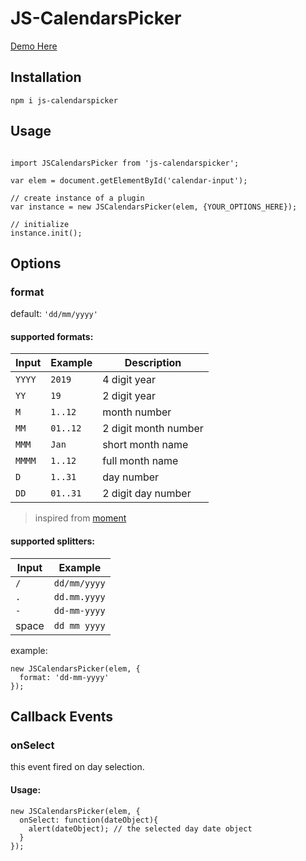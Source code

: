 # JS-CalendarsPicker

[Demo Here](https://zohdi.me/js-calendarspicker)

## Installation

```
npm i js-calendarspicker
```

## Usage

```

import JSCalendarsPicker from 'js-calendarspicker';

var elem = document.getElementById('calendar-input');

// create instance of a plugin
var instance = new JSCalendarsPicker(elem, {YOUR_OPTIONS_HERE});

// initialize
instance.init();

```

## Options

### format

default: `'dd/mm/yyyy'`

#### supported formats:

| Input  | Example  | Description          |
| ------ | -------- | -------------------- |
| `YYYY` | `2019`   | 4 digit year         |
| `YY`   | `19`     | 2 digit year         |
| `M`    | `1..12`  | month number         |
| `MM`   | `01..12` | 2 digit month number |
| `MMM`  | `Jan`    | short month name     |
| `MMMM` | `1..12`  | full month name      |
| `D`    | `1..31`  | day number           |
| `DD`   | `01..31` | 2 digit day number   |

> inspired from [moment](https://momentjs.com/docs/#/parsing/string-format/)

#### supported splitters:

| Input | Example      |
| ----- | ------------ |
| `/`   | `dd/mm/yyyy` |
| `.`   | `dd.mm.yyyy` |
| `-`   | `dd-mm-yyyy` |
| space | `dd mm yyyy` |

example:

```
new JSCalendarsPicker(elem, {
  format: 'dd-mm-yyyy'
});
```

## Callback Events

### onSelect

this event fired on day selection.

#### Usage:

```
new JSCalendarsPicker(elem, {
  onSelect: function(dateObject){
    alert(dateObject); // the selected day date object
  }
});
```
